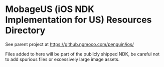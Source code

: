 MobageUS (iOS NDK Implementation for US) Resources Directory
======

See parent project at https://github.ngmoco.com/penguin/ios/

Files added to here will be part of the publicly shipped NDK, be careful not to add spurious files or excessively large image assets.